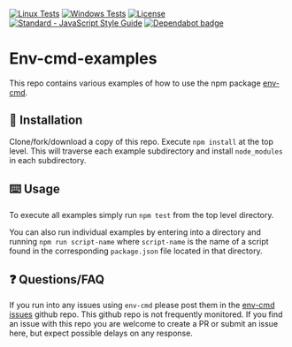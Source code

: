 [![Linux Tests](https://github.com/toddbluhm/env-cmd-examples/workflows/linux%20tests/badge.svg)](https://github.com/toddbluhm/env-cmd-examples/actions?query=workflow%3A%22linux%20tests%22)
[![Windows Tests](https://github.com/toddbluhm/env-cmd-examples/workflows/windows%20tests/badge.svg)](https://github.com/toddbluhm/env-cmd-examples/actions?query=workflow%3A%22windows%20tests%22)
[![License](https://badgen.net/github/license/toddbluhm/env-cmd-examples)](https://github.com/toddbluhm/env-cmd-examples/blob/master/LICENSE)
[![Standard - JavaScript Style Guide](https://badgen.net/badge/code%20style/standard/green?icon=javascript)](http://standardjs.com/)
[![Dependabot badge](https://badgen.net/dependabot/toddbluhm/env-cmd-examples?icon=dependabot)](https://dependabot.com/)

# Env-cmd-examples

This repo contains various examples of how to use the npm package [env-cmd](https://github.com/toddbluhm/env-cmd).

## 💾 Installation

Clone/fork/download a copy of this repo. Execute `npm install` at the top level. This will traverse each
example subdirectory and install `node_modules` in each subdirectory.

## ⌨️ Usage
To execute all examples simply run `npm test` from the top level directory.

You can also run individual examples by entering into a directory and running `npm run script-name` where
`script-name` is the name of a script found in the corresponding `package.json` file located in that directory.

## ❓ Questions/FAQ
If you run into any issues using `env-cmd` please post them in the [env-cmd issues](https://github.com/toddbluhm/env-cmd/issues)
github repo. This github repo is not frequently monitored. If you find an issue with this repo
you are welcome to create a PR or submit an issue here, but expect possible delays on any response.
